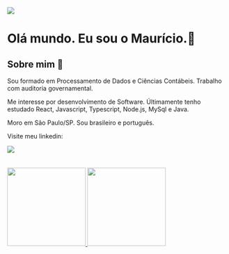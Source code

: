 <img src="./assets/images/banner.gif">

# Olá mundo. Eu sou o Maurício.👋
## Sobre mim :bearded_person:
<p>Sou formado em Processamento de Dados e Ciências Contábeis. Trabalho com auditoria governamental.</p>
<p>Me interesse por desenvolvimento de Software. Últimamente tenho estudado React, Javascript, Typescript, Node.js, MySql e Java.</p>
<p>Moro em São Paulo/SP. Sou brasileiro e português.</p>
<p>Visite meu linkedin: </p>

<div>
<a href="https://www.linkedin.com/in/mauricio-mds" ><img src="https://img.shields.io/badge/-LinkedIn-%230077B5?style=for-the-badge&logo=linkedin&logoColor=white"></a>   
</div>
<br/>
<!--
## Tabela de Conteúdo
## Projetos de destaque
-->

<br/>
<div>
<a href="https://github.com/Mauricio-MdS">
<img height="180em" src="https://github-readme-stats.vercel.app/api/top-langs/?username=Mauricio-MdS&layout=compact&langs_count=7&theme=dracula"/>
<img height="180em" src="https://github-readme-stats.vercel.app/api?username=Mauricio-MdS&show_icons=true&theme=dracula&include_all_commits=true&count_private=true"/>
</div>
